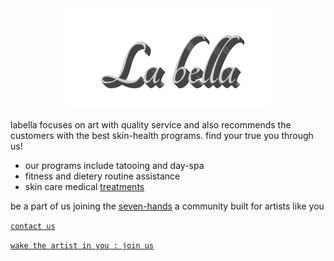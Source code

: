 <div style="width:image width px; font-size:90%; text-align:center"><img title="labella-icon" src="logo/labella.png" alt="labella" /></div>



labella focuses on art with quality service and also recommends the customers with the best skin-health programs.
find your true you through us!


- our programs include tatooing and day-spa 
- fitness and dietery routine assistance
- skin care medical [treatments]()

be a part of us joining the [seven-hands]() a community built for artists like you

[`contact us`]()

[`wake the artist in you : join us`]()

